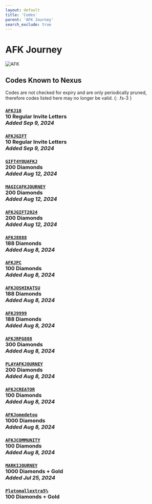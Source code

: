 ```yaml
---
layout: default
title: 'Codes'
parent: 'AFK Journey'
search_exclude: true
---
```


# AFK Journey

![AFK](https://cdn.discordapp.com/emojis/1264987657306509384.png)

## Codes Known to Nexus

Codes are not checked for expiry and are only periodically pruned, therefore codes listed here may no longer be valid.
{: .fs-3 }

### [`AFKJ10`](https://clipboard.nexus-codes.app/?copy=AFKJ10)<br />10 Regular Invite Letters<br />*Added Sep 9, 2024*

### [`AFKJGIFT`](https://clipboard.nexus-codes.app/?copy=AFKJGIFT)<br />10 Regular Invite Letters<br />*Added Sep 9, 2024*

### [`GIFT4YOUAFKJ`](https://clipboard.nexus-codes.app/?copy=GIFT4YOUAFKJ)<br />200 Diamonds<br />*Added Aug 12, 2024*

### [`MAGICAFKJOURNEY`](https://clipboard.nexus-codes.app/?copy=MAGICAFKJOURNEY)<br />200 Diamonds<br />*Added Aug 12, 2024*

### [`AFKJGIFT2024`](https://clipboard.nexus-codes.app/?copy=AFKJGIFT2024)<br />200 Diamonds<br />*Added Aug 12, 2024*

### [`AFKJ8888`](https://clipboard.nexus-codes.app/?copy=AFKJ8888)<br />188 Diamonds<br />*Added Aug 8, 2024*

### [`AFKJPC`](https://clipboard.nexus-codes.app/?copy=AFKJPC)<br />100 Diamonds<br />*Added Aug 8, 2024*

### [`AFKJOSHIKATSU`](https://clipboard.nexus-codes.app/?copy=AFKJOSHIKATSU)<br />188 Diamonds<br />*Added Aug 8, 2024*

### [`AFKJ9999`](https://clipboard.nexus-codes.app/?copy=AFKJ9999)<br />188 Diamonds<br />*Added Aug 8, 2024*

### [`AFKJRPG888`](https://clipboard.nexus-codes.app/?copy=AFKJRPG888)<br />300 Diamonds<br />*Added Aug 8, 2024*

### [`PLAYAFKJOURNEY`](https://clipboard.nexus-codes.app/?copy=PLAYAFKJOURNEY)<br />200 Diamonds<br />*Added Aug 8, 2024*

### [`AFKJCREATOR`](https://clipboard.nexus-codes.app/?copy=AFKJCREATOR)<br />100 Diamonds<br />*Added Aug 8, 2024*

### [`AFKJomedetou`](https://clipboard.nexus-codes.app/?copy=AFKJomedetou)<br />1000 Diamonds<br />*Added Aug 8, 2024*

### [`AFKJCOMMUNITY`](https://clipboard.nexus-codes.app/?copy=AFKJCOMMUNITY)<br />100 Diamonds<br />*Added Aug 8, 2024*

### [`MARKIJOURNEY`](https://clipboard.nexus-codes.app/?copy=MARKIJOURNEY)<br />1000 Diamonds + Gold<br />*Added Jul 25, 2024*

### [`Plutomallextra5%`](https://clipboard.nexus-codes.app/?copy=Plutomallextra5%25)<br />100 Diamonds + Gold